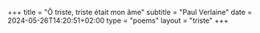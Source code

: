 +++
title = "Ô triste, triste était mon âme"
subtitle = "Paul Verlaine"
date = 2024-05-26T14:20:51+02:00
type = "poems"
layout = "triste"
+++
